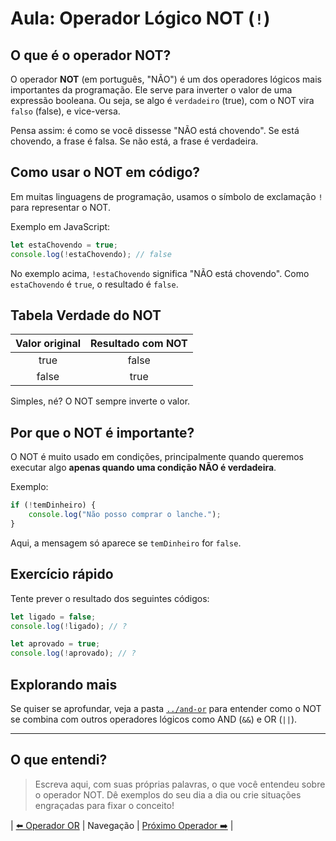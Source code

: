 # Aula: Operador Lógico NOT (`!`)

## O que é o operador NOT?

O operador **NOT** (em português, "NÃO") é um dos operadores lógicos mais importantes da programação. Ele serve para inverter o valor de uma expressão booleana. Ou seja, se algo é `verdadeiro` (true), com o NOT vira `falso` (false), e vice-versa.

Pensa assim: é como se você dissesse "NÃO está chovendo". Se está chovendo, a frase é falsa. Se não está, a frase é verdadeira.

## Como usar o NOT em código?

Em muitas linguagens de programação, usamos o símbolo de exclamação `!` para representar o NOT.

Exemplo em JavaScript:

```js
let estaChovendo = true;
console.log(!estaChovendo); // false
```

No exemplo acima, `!estaChovendo` significa "NÃO está chovendo". Como `estaChovendo` é `true`, o resultado é `false`.

## Tabela Verdade do NOT

| Valor original | Resultado com NOT |
|:--------------:|:----------------:|
| true           | false            |
| false          | true             |

Simples, né? O NOT sempre inverte o valor.

## Por que o NOT é importante?

O NOT é muito usado em condições, principalmente quando queremos executar algo **apenas quando uma condição NÃO é verdadeira**.

Exemplo:

```js
if (!temDinheiro) {
    console.log("Não posso comprar o lanche.");
}
```

Aqui, a mensagem só aparece se `temDinheiro` for `false`.

## Exercício rápido

Tente prever o resultado dos seguintes códigos:

```js
let ligado = false;
console.log(!ligado); // ?

let aprovado = true;
console.log(!aprovado); // ?
```

## Explorando mais

Se quiser se aprofundar, veja a pasta [`../and-or`](../and-or/README.md) para entender como o NOT se combina com outros operadores lógicos como AND (`&&`) e OR (`||`).

---

## O que entendi?

> Escreva aqui, com suas próprias palavras, o que você entendeu sobre o operador NOT. Dê exemplos do seu dia a dia ou crie situações engraçadas para fixar o conceito!

| [⬅️ Operador OR](../or/README.md) | Navegação | [Próximo Operador ➡️](../se-e-somente-se/README.md) |
